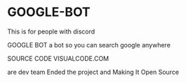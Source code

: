 # GOOGLE-BOT
This is for people with discord

GOOGLE BOT  a bot so you can search google anywhere 



SOURCE CODE VISUALCODE.COM


are dev team Ended the project and Making It Open Source
